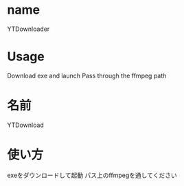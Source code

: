 # name
YTDownloader

# Usage
Download exe and launch
Pass through the ffmpeg path

# 名前
YTDownload

# 使い方
exeをダウンロードして起動
パス上のffmpegを通してください
